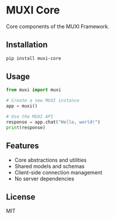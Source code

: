 # MUXI Core

Core components of the MUXI Framework.

## Installation

```bash
pip install muxi-core
```

## Usage

```python
from muxi import muxi

# Create a new MUXI instance
app = muxi()

# Use the MUXI API
response = app.chat("Hello, world!")
print(response)
```

## Features

- Core abstractions and utilities
- Shared models and schemas
- Client-side connection management
- No server dependencies

## License

MIT

